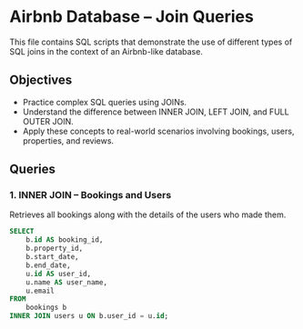 # Airbnb Database – Join Queries

This file contains SQL scripts that demonstrate the use of different types of SQL joins in the context of an Airbnb-like database.

## Objectives

- Practice complex SQL queries using JOINs.
- Understand the difference between INNER JOIN, LEFT JOIN, and FULL OUTER JOIN.
- Apply these concepts to real-world scenarios involving bookings, users, properties, and reviews.

## Queries

### 1. INNER JOIN – Bookings and Users

Retrieves all bookings along with the details of the users who made them.

```sql
SELECT
    b.id AS booking_id,
    b.property_id,
    b.start_date,
    b.end_date,
    u.id AS user_id,
    u.name AS user_name,
    u.email
FROM
    bookings b
INNER JOIN users u ON b.user_id = u.id;
